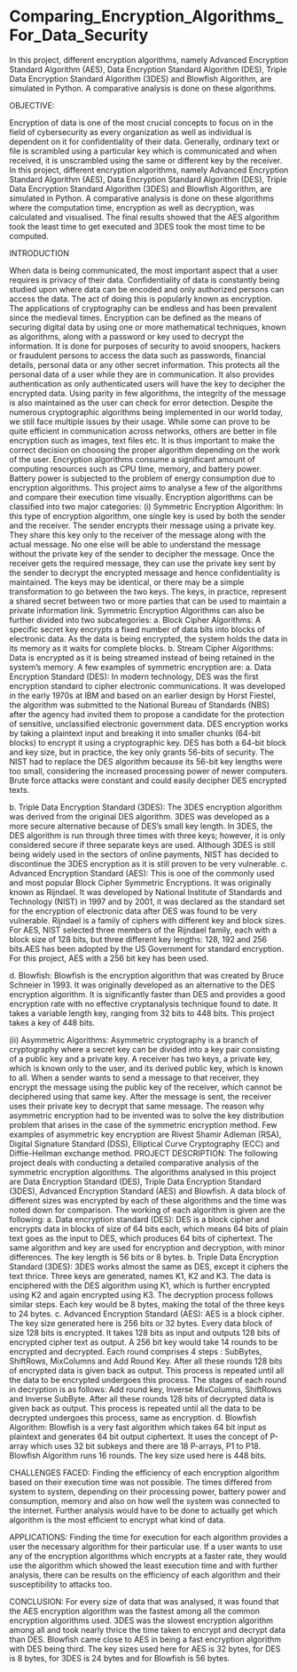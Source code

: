 # Comparing_Encryption_Algorithms_For_Data_Security
In this project, different encryption algorithms, namely Advanced Encryption Standard Algorithm (AES), Data Encryption Standard Algorithm (DES), Triple Data Encryption Standard Algorithm (3DES) and Blowfish Algorithm, are simulated in Python. A comparative analysis is done on these algorithms.

OBJECTIVE:

Encryption of data is one of the most crucial concepts to focus on in the field of cybersecurity as every organization as well as individual is dependent on it for confidentiality of their data. Generally, ordinary text or file is scrambled using a particular key which is communicated and when received, it is unscrambled using the same or different key by the receiver. 
	In this project, different encryption algorithms, namely Advanced Encryption Standard Algorithm (AES), Data Encryption Standard Algorithm (DES), Triple Data Encryption Standard Algorithm (3DES) and Blowfish Algorithm, are simulated in Python. A comparative analysis is done on these algorithms where the computation time, encryption as well as decryption, was calculated and visualised. The final results showed that the AES algorithm took the least time to get executed and 3DES took the most time to be computed.

INTRODUCTION

When data is being communicated, the most important aspect that a user requires is privacy of their data. Confidentiality of data is constantly being studied upon where data can be encoded and only authorized persons can access the data. The act of doing this is popularly known as encryption. The applications of cryptography can be endless and has been prevalent since the medieval times. Encryption can be defined as the means of securing digital data by using one or more mathematical techniques, known as algorithms, along with a password or key used to decrypt the information. It is done for purposes of security to avoid snoopers, hackers or fraudulent persons to access the data such as passwords, financial details, personal data or any other secret information. This protects all the personal data of a user while they are in communication. It also provides authentication as only authenticated users will have the key to decipher the encrypted data. Using parity in few algorithms, the integrity of the message is also maintained as the user can check for error detection.
	Despite the numerous cryptographic algorithms being implemented in our world today, we still face multiple issues by their usage. While some can prove to be quite efficient in communication across networks, others are better in file encryption such as images, text files etc. It is thus important to make the correct decision on choosing the proper algorithm depending on the work of the user. Encryption algorithms consume a significant amount of computing resources such as CPU time, memory, and battery power. Battery power is subjected to the problem of energy consumption due to encryption algorithms. This project aims to analyse a few of the algorithms and compare their execution time visually. 
	Encryption algorithms can be classified into two major categories: 
(i) Symmetric Encryption Algorithm: In this type of encryption algorithm, one single key is used by both the sender and the receiver. The sender encrypts their message using a private key. They share this key only to the receiver of the message along with the actual message. No one else will be able to understand the message without the private key of the sender to decipher the message. Once the receiver gets the required message, they can use the private key sent by the sender to decrypt the encrypted message and hence confidentiality is maintained. The keys may be identical, or there may be a simple transformation to go between the two keys. The keys, in practice, represent a shared secret between two or more parties that can be used to maintain a private information link.
Symmetric Encryption Algorithms can also be further divided into two subcategories:
a.	Block Cipher Algorithms: A specific secret key encrypts a fixed number of data bits into blocks of electronic data. As the data is being encrypted, the system holds the data in its memory as it waits for complete blocks.
b.	Stream Cipher Algorithms: Data is encrypted as it is being streamed instead of being retained in the system’s memory.
A few examples of symmetric encryption are:
a.	Data Encryption Standard (DES): In modern technology, DES was the first encryption standard to cipher electronic communications. It was developed in the early 1970s at IBM and based on an earlier design by Horst Fiestel, the algorithm was submitted to the National Bureau of Standards (NBS) after the agency had invited them to propose a candidate for the protection of sensitive, unclassified electronic government data. DES encryption works by taking a plaintext input and breaking it into smaller chunks (64-bit blocks) to encrypt it using a cryptographic key. DES has both a 64-bit block and key size, but in practice, the key only grants 56-bits of security. The NIST had to replace the DES algorithm because its 56-bit key lengths were too small, considering the increased processing power of newer computers. Brute force attacks were constant and could easily decipher DES encrypted texts.

b.	Triple Data Encryption Standard (3DES): The 3DES encryption algorithm was derived from the original DES algorithm. 3DES was developed as a more secure alternative because of DES’s small key length. In 3DES, the DES algorithm is run through three times with three keys; however, it is only considered secure if three separate keys are used. Although 3DES is still being widely used in the sectors of online payments, NIST has decided to discontinue the 3DES encryption as it is still proven to be very vulnerable.
c.	Advanced Encryption Standard (AES): This is one of the commonly used and most popular Block Cipher Symmetric Encryptions. It was originally known as Rijndael. It was developed by National Institute of Standards and Technology (NIST) in 1997 and by 2001, it was declared as the standard set for the encryption of electronic data after DES was found to be very vulnerable. Rijndael is a family of ciphers with different key and block sizes. For AES, NIST selected three members of the Rijndael family, each with a block size of 128 bits, but three different key lengths: 128, 192 and 256 bits.AES has been adopted by the US Government for standard encryption. For this project, AES with a 256 bit key has been used.

d.	Blowfish: Blowfish is the encryption algorithm that was created by Bruce Schneier in 1993. It was originally developed as an alternative to the DES encryption algorithm. It is significantly faster than DES and provides a good encryption rate with no effective cryptanalysis technique found to date. It takes a variable length key, ranging from 32 bits to 448 bits. This project takes a key of 448 bits.

(ii) Asymmetric Algorithms: Asymmetric cryptography is a branch of cryptography where a secret key can be divided into a key pair consisting of a public key and a private key. A receiver has two keys, a private key, which is known only to the user, and its derived public key, which is known to all. When a sender wants to send a message to that receiver, they encrypt the message using the public key of the receiver, which cannot be deciphered using that same key. After the message is sent, the receiver uses their private key to decrypt that same message. The reason why asymmetric encryption had to be invented was to solve the key distribution problem that arises in the case of the symmetric encryption method. Few examples of asymmetric key encryption are Rivest Shamir Adleman (RSA), Digital Signature Standard (DSS), Elliptical Curve Cryptography (ECC) and Diffie-Hellman exchange method.
PROJECT DESCRIPTION:
	The following project deals with conducting a detailed comparative analysis of the symmetric encryption algorithms. The algorithms analysed in this project are Data Encryption Standard (DES), Triple Data Encryption Standard (3DES), Advanced Encryption Standard (AES) and Blowfish. A data block of different sizes was encrypted by each of these algorithms and the time was noted down for comparison. The working of each algorithm is given are the following:
a.	Data encryption standard (DES): DES is a block cipher and encrypts data in blocks of size of 64 bits each, which means 64 bits of plain text goes as the input to DES, which produces 64 bits of ciphertext. The same algorithm and key are used for encryption and decryption, with minor differences. The key length is 56 bits or 8 bytes.
b.	Triple Data Encryption Standard (3DES): 3DES works almost the same as DES, except it ciphers the text thrice. Three keys are generated, names K1, K2 and K3. The data is enciphered with the DES algorithm using K1, which is further encrypted using K2 and again encrypted using K3. The decryption process follows similar steps. Each key would be 8 bytes, making the total of the three keys to 24 bytes.
c.	Advanced Encryption Standard (AES): AES is a block cipher. The key size generated here is 256 bits or 32 bytes. Every data block of size 128 bits is encrypted. It takes 128 bits as input and outputs 128 bits of encrypted cipher text as output. A 256 bit key would take 14 rounds to be encrypted and decrypted. Each round comprises 4 steps : SubBytes, ShiftRows, MixColumns and Add Round Key. After all these rounds 128 bits of encrypted data is given back as output. This process is repeated until all the data to be encrypted undergoes this process. The stages of each round in decryption is as follows: Add round key, Inverse MixColumns, ShiftRows and Inverse SubByte. After all these rounds 128 bits of decrypted data is given back as output. This process is repeated until all the data to be decrypted undergoes this process, same as encryption.
d.	Blowfish Algorithm: Blowfish is a very fast algorithm which takes 64 bit input as plaintext and generates 64 bit output ciphertext. It uses the concept of P-array which uses 32 bit subkeys and there are 18 P-arrays, P1 to P18. Blowfish Algorithm runs 16 rounds. The key size used here is 448 bits.

CHALLENGES FACED:
	Finding the efficiency of each encryption algorithm based on their execution time was not possible. The times differed from system to system, depending on their processing power, battery power and consumption, memory and also on how well the system was connected to the internet. Further analysis would have to be done to actually get which algorithm is the most efficient to encrypt what kind of data.

APPLICATIONS:
	Finding the time for execution for each algorithm provides a user the necessary algorithm for their particular use. If a user wants to use any of the encryption algorithms which encrypts at a faster rate, they would use the algorithm which showed the least execution time and with further analysis, there can be results on the efficiency of each algorithm and their susceptibility to attacks too.

CONCLUSION:
	For every size of data that was analysed, it was found that the AES encryption algorithm was the fastest among all the common encryption algorithms used. 3DES was the slowest encryption algorithm among all and took nearly thrice the time taken to encrypt and decrypt data than DES. Blowfish came close to AES in being a fast encryption algorithm with DES being third. The key sizes used here for AES is 32 bytes, for DES is 8 bytes, for 3DES is 24 bytes and for Blowfish is 56 bytes.
